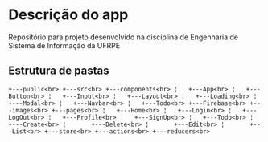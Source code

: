 # Descrição do app
Repositório para projeto desenvolvido na disciplina de Engenharia de Sistema de Informação da UFRPE

## Estrutura de pastas
``
    +---public<br>
    +---src<br>
    +---components<br>
    ¦   +---App<br>
    ¦   +---Button<br>
    ¦   +---Input<br>
    ¦   +---Layout<br>
    ¦   +---Loading<br>
    ¦   +---Modal<br>
    ¦   +---Navbar<br>
    ¦   +---Todo<br>
    +---Firebase<br>
    +---images<br>
    +---pages<br>
    ¦   +---Home<br>
    ¦   +---Login<br>
    ¦   +---LogOut<br>
    ¦   +---Profile<br>
    ¦   +---SignUp<br>
    ¦   +---Todo<br>
    ¦       +---Create<br>
    ¦       +---Delete<br>
    ¦       +---Edit<br>
    ¦       +---List<br>
    +---store<br>
        +---actions<br>
        +---reducers<br>
``
